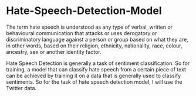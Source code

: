 # Hate-Speech-Detection-Model

The term hate speech is understood as any type of verbal, written or behavioural communication that attacks or uses derogatory or discriminatory language against a person or group based on what they are, in other words, based on their religion, ethnicity, nationality, race, colour, ancestry, sex or another identity factor.

Hate Speech Detection is generally a task of sentiment classification. So for training, a model that can classify hate speech from a certain piece of text can be achieved by training it on a data that is generally used to classify sentiments. So for the task of hate speech detection model, I will use the Twitter data.
